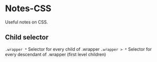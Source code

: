 Notes-CSS
=========

Useful notes on CSS.

## Child selector

`.wrapper *` Selector for every child of .wrapper
`.wrapper > *` Selector for every descendant of .wrapper (first level children)